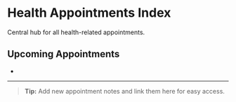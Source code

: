 # Health Appointments Index

Central hub for all health-related appointments.

## Upcoming Appointments
- 

---

> **Tip:** Add new appointment notes and link them here for easy access. 